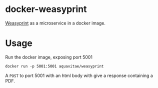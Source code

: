 # docker-weasyprint

[Weasyprint](http://weasyprint.org/) as a microservice in a docker image.

# Usage

Run the docker image, exposing port 5001

```
docker run -p 5001:5001 aquavitae/weasyprint
```

A `POST` to port 5001 with an html body with give a response containing a PDF.
